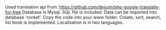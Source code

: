 Used translation api from: https://github.com/dejurin/php-google-translate-for-free
Database is Mysql. SQL file is included. Data can be imported into database 'rocket'.
Copy the code into your www folder.
Create, sort, search, list book is implemented.
Localisation is in two languages.